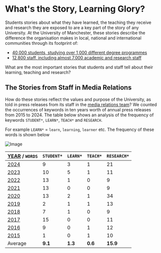 # What's the Story, Learning Glory?

Students stories about what they have learned, the teaching they receive and research they are exposed to are a key part of the story of any University. At the University of Manchester, these stories describe the difference the organisation makes in local, national and international communities through its footprint of:
* [40,000 students, studying over 1,000 different degree programmes](https://www.employers.manchester.ac.uk/ourstudents/) 
* [12,800 staff, including almost 7,000 academic and research staff](https://www.manchester.ac.uk/about/people/)

What are the most important stories that students and staff tell about their learning, teaching and research?

<!-- ## Teaching Glory? not really-->

## The Stories from Staff in Media Relations

How do these stories reflect the values and purpose of the University, as told in press releases from its staff in the [media relations team](https://www.manchester.ac.uk/about/news/contact-media-relations/)? We counted the occurrences of keywords in ten years worth of annual press releases from 2015 to 2024. The table below shows an analysis of the frequency of keywords `STUDENT*`, `LEARN*`, `TEACH*` and `RESEARCH`. 

For example `LEARN*` = `learn`, `learning`, `learner` etc. The frequency of these words is shown below


![Image](https://github.com/user-attachments/assets/b19ec952-cefa-4904-b7b3-011fab9e1e05)




| [YEAR](https://github.com/dullhunk/cdyf/issues/995) / `WORDS` | `STUDENT*` | `LEARN*` | `TEACH*`  |  `RESEARCH*` |   
|---------------------------------------------------------------|------------|----------|-----------|--------------|
| [2024](https://github.com/dullhunk/cdyf/issues/983)           | 9          | 3        | 1         | 21           | 
| [2023](https://github.com/dullhunk/cdyf/issues/984)           | 10         | 5        | 1         | 11           |  
| [2022](https://github.com/dullhunk/cdyf/issues/985)           | 13         | 1        | 0         | 9            |   
| [2021](https://github.com/dullhunk/cdyf/issues/986)           | 13         | 0        | 0         | 9            |   
| [2020](https://github.com/dullhunk/cdyf/issues/987)           | 13         | 2        | 1         | 34           |   
| [2019](https://github.com/dullhunk/cdyf/issues/988)           | 2          | 1        | 1         | 13           |   
| [2018](https://github.com/dullhunk/cdyf/issues/989)           | 7          | 1        | 0         | 9            |   
| [2017](https://github.com/dullhunk/cdyf/issues/991)           | 15         | 0        | 0         | 11           |   
| [2016](https://github.com/dullhunk/cdyf/issues/993)           | 9          | 0        | 1         | 12           |   
| [2015](https://github.com/dullhunk/cdyf/issues/994)           | 1          | 0        | 1         | 10           |   
| Average                                                       | **9.1**    | **1.3**  | **0.6**     | **15.9**     |   

<!--
## So What's the Story?

So, what's the story?

* With over 40,000 `students` studying at the University of Manchester, its not suprising to see the word `student` appear frequently
* As a `research` intensive Russell Group University, its not surprising to see the word research appear so frequently
* However, mentions of teaching and learning are much less frequent, about eight times less frequent than research (over a ten year period) and five times less frequent than student. This is disappointing for anyone involved in teaching and learning
* Speculate as to why this might be: no teaching? no learning? there is but its overlooked? teachers don't tell their stories, learners don't tell theirs?

-->

<!--The raw data 

Move the table here

-->

<!--
### Jekyll Themes

Your Pages site will use the layout and styles from the Jekyll theme you have selected in your [repository settings](https://github.com/dullhunk/teaching-and-learning/settings/pages). The name of this theme is saved in the Jekyll `_config.yml` configuration file.

### Support or Contact

Having trouble with Pages? Check out our [documentation](https://docs.github.com/categories/github-pages-basics/) or [contact support](https://support.github.com/contact) and we’ll help you sort it out.-->
